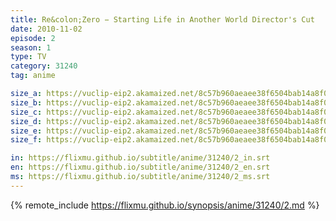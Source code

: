 ```yaml
---
title: Re&colon;Zero − Starting Life in Another World Director's Cut
date: 2010-11-02
episode: 2
season: 1
type: TV
category: 31240
tag: anime

size_a: https://vuclip-eip2.akamaized.net/8c57b960aeaee38f6504bab14a8f0cf6/vp63207_V20210415091627/hlsc_e2931_2.m3u8
size_b: https://vuclip-eip2.akamaized.net/8c57b960aeaee38f6504bab14a8f0cf6/vp63207_V20210415091627/hlsc_e2931_3.m3u8
size_c: https://vuclip-eip2.akamaized.net/8c57b960aeaee38f6504bab14a8f0cf6/vp63207_V20210415091627/hlsc_e2931_4.m3u8
size_d: https://vuclip-eip2.akamaized.net/8c57b960aeaee38f6504bab14a8f0cf6/vp63207_V20210415091627/hlsc_e2931_5.m3u8
size_e: https://vuclip-eip2.akamaized.net/8c57b960aeaee38f6504bab14a8f0cf6/vp63207_V20210415091627/hlsc_e2931_6.m3u8
size_f: https://vuclip-eip2.akamaized.net/8c57b960aeaee38f6504bab14a8f0cf6/vp63207_V20210415091627/hlsc_e2931_7.m3u8

in: https://flixmu.github.io/subtitle/anime/31240/2_in.srt
en: https://flixmu.github.io/subtitle/anime/31240/2_en.srt
ms: https://flixmu.github.io/subtitle/anime/31240/2_ms.srt
---
```

{% remote_include https://flixmu.github.io/synopsis/anime/31240/2.md %}
